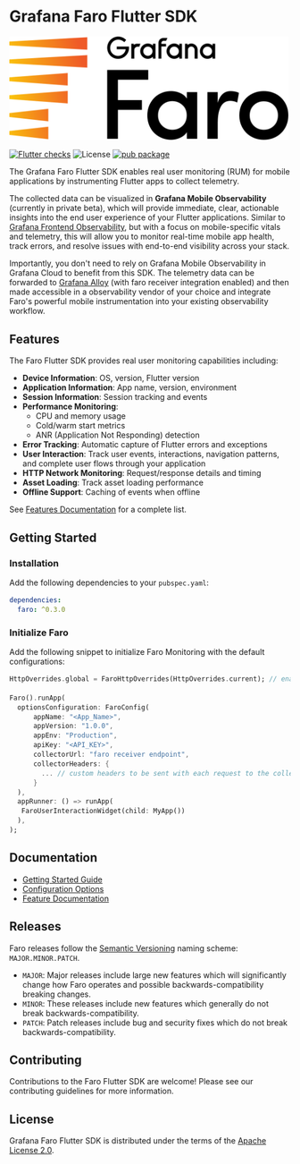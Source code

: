 # Grafana Faro Flutter SDK

<img src="./doc/assets/faro_logo.png" alt="Grafana Faro logo" width="500" />

[![Flutter checks](https://github.com/grafana/faro-flutter-sdk/actions/workflows/flutter_checks.yml/badge.svg)](https://github.com/grafana/faro-flutter-sdk/actions/workflows/flutter_checks.yml)
![License](https://img.shields.io/badge/License-Apache_2.0-blue.svg)
[![pub package](https://img.shields.io/pub/v/faro.svg)](https://pub.dev/packages/faro)

The Grafana Faro Flutter SDK enables real user monitoring (RUM) for mobile applications by instrumenting Flutter apps to collect telemetry.

The collected data can be visualized in **Grafana Mobile Observability** (currently in private beta), which will provide immediate, clear, actionable insights into the end user experience of your Flutter applications. Similar to [Grafana Frontend Observability](https://grafana.com/products/cloud/frontend-observability-for-real-user-monitoring/), but with a focus on mobile-specific vitals and telemetry, this will allow you to monitor real-time mobile app health, track errors, and resolve issues with end-to-end visibility across your stack.

Importantly, you don't need to rely on Grafana Mobile Observability in Grafana Cloud to benefit from this SDK. The telemetry data can be forwarded to [Grafana Alloy](https://grafana.com/docs/alloy/latest/) (with faro receiver integration enabled) and then made accessible in a observability vendor of your choice and integrate Faro's powerful mobile instrumentation into your existing observability workflow.

## Features

The Faro Flutter SDK provides real user monitoring capabilities including:

- **Device Information**: OS, version, Flutter version
- **Application Information**: App name, version, environment
- **Session Information**: Session tracking and events
- **Performance Monitoring**:
  - CPU and memory usage
  - Cold/warm start metrics
  - ANR (Application Not Responding) detection
- **Error Tracking**: Automatic capture of Flutter errors and exceptions
- **User Interaction**: Track user events, interactions, navigation patterns, and complete user flows through your application
- **HTTP Network Monitoring**: Request/response details and timing
- **Asset Loading**: Track asset loading performance
- **Offline Support**: Caching of events when offline

See [Features Documentation](./doc/Features.md) for a complete list.

## Getting Started

### Installation

Add the following dependencies to your `pubspec.yaml`:

```yaml
dependencies:
  faro: ^0.3.0
```

### Initialize Faro

Add the following snippet to initialize Faro Monitoring with the default configurations:

```dart
HttpOverrides.global = FaroHttpOverrides(HttpOverrides.current); // enable HTTP tracking

Faro().runApp(
  optionsConfiguration: FaroConfig(
      appName: "<App_Name>",
      appVersion: "1.0.0",
      appEnv: "Production",
      apiKey: "<API_KEY>",
      collectorUrl: "faro receiver endpoint",
      collectorHeaders: {
        ... // custom headers to be sent with each request to the collector url
      }
  ),
  appRunner: () => runApp(
   FaroUserInteractionWidget(child: MyApp())
  ),
);
```

## Documentation

- [Getting Started Guide](./doc/Getting%20Started.md)
- [Configuration Options](./doc/Configurations.md)
- [Feature Documentation](./doc/Features.md)

## Releases

Faro releases follow the [Semantic Versioning](https://semver.org/) naming scheme: `MAJOR.MINOR.PATCH`.

- `MAJOR`: Major releases include large new features which will significantly change how Faro operates and possible backwards-compatibility breaking changes.
- `MINOR`: These releases include new features which generally do not break backwards-compatibility.
- `PATCH`: Patch releases include bug and security fixes which do not break backwards-compatibility.

## Contributing

Contributions to the Faro Flutter SDK are welcome! Please see our contributing guidelines for more information.

## License

Grafana Faro Flutter SDK is distributed under the terms of the [Apache License 2.0](LICENSE).
